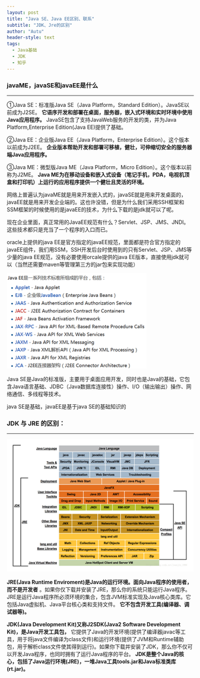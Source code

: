 ```yaml
---
layout: post
title: "Java SE、Java EE区别、联系"
subtitle: "JDK、Jre的区别"
author: "Autu"
header-style: text
tags:
  - Java基础
  - JDK
  - 知乎
---
```


### javaME，javaSE和javaEE是什么

---

①Java SE：标准版Java SE（Java Platform，Standard Edition）。JavaSE以前成为J2SE。 **它语序开发和部署在桌面，服务器，嵌入式环境和实时环境中使用Java应用程序。** 
JavaSE包含了支持JavaWeb服务的开发的类，并为Java Platform,Enterprise Edition(Java EE)提供了基础。

②Java EE：企业版Java EE（Java Platform，Enterprise Edition）。这个版本以前成为J2EE。 **企业版本帮助开发和部署可移植，健壮，可伸缩切安全的服务器端Java应用程序。** 

③Java ME：微型版Java ME（Java Platform，Micro Edition）。这个版本以前称为J2ME。 **Java ME为在移动设备和嵌入式设备（笔记手机，PDA，电视机顶盒和打印机）上运行的应用程序提供一个健壮且灵活的环境。** 


网络上普遍认为javaME就是用来开发嵌入式的，javaSE就是用来开发桌面的，javaEE就是用来开发企业端的。这也许没错，但是为什么我们采用SSH框架和SSM框架的时候使用的是javaEE的技术，为什么下载的是jdk就可以了呢。

现在企业里面，真正常用的JavaEE规范有什么？Servlet、JSP、JMS、JNDI。这些技术都只是充当了一个程序的入口而已。

oracle上提供的java EE是官方指定的javaEE规范，里面都是符合官方指定的javaEE组件，我们用SSM，SSH开发后台时使用到的只有Servlet、JSP、JMS等少量的java EE规范，没有必要使用orcale提供的java EE版本，直接使用jdk就可以（当然还需要maven等管理第三方的jar包来实现功能）


![](/img/in-post/Java/java-01.png)


Java SE是Java的标准版，主要用于桌面应用开发，同时也是Java的基础，它包含Java语言基础、JDBC（Java数据库连接性）操作、I/O（输出输出）操作、网络通信、多线程等技术。


java SE是基础，javaEE是基于java SE的基础知识的


### JDK 与 JRE 的区别：

---

![](/img/in-post/Java/java-02.png)


**JRE(Java Runtime Enviroment)是Java的运行环境。面向Java程序的使用者，而不是开发者** 。如果你仅下载并安装了JRE，那么你的系统只能运行Java程序。JRE是运行Java程序所必须环境的集合，包含JVM标准实现及Java核心类库。它包括Java虚拟机、Java平台核心类和支持文件。
**它不包含开发工具(编译器、调试器等)。**
    



**JDK(Java Development Kit)又称J2SDK(Java2 Software Development Kit)，是Java开发工具包，** 它提供了Java的开发环境(提供了编译器javac等工具，用于将java文件编译为class文件)和运行环境(提供了JVM和Runtime辅助包，用于解析class文件使其得到运行)。如果你下载并安装了JDK，那么你不仅可以开发Java程序，也同时拥有了运行Java程序的平台。
**JDK是整个Java的核心，包括了Java运行环境(JRE)，一堆Java工具tools.jar和Java标准类库 (rt.jar)。**
